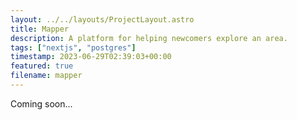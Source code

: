```yaml
---
layout: ../../layouts/ProjectLayout.astro
title: Mapper
description: A platform for helping newcomers explore an area.
tags: ["nextjs", "postgres"]
timestamp: 2023-06-29T02:39:03+00:00
featured: true
filename: mapper
---
```


Coming soon...
